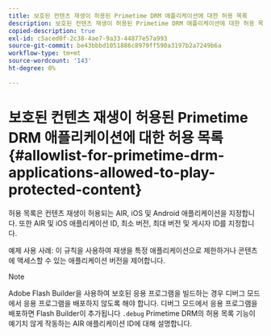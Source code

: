 ```yaml
---
title: 보호된 컨텐츠 재생이 허용된 Primetime DRM 애플리케이션에 대한 허용 목록
description: 보호된 컨텐츠 재생이 허용된 Primetime DRM 애플리케이션에 대한 허용 목록
copied-description: true
exl-id: c5aced0f-2c38-4ae7-9a33-44877e57a993
source-git-commit: be43bbbd1051886c8979ff590a3197b2a7249b6a
workflow-type: tm+mt
source-wordcount: '143'
ht-degree: 0%

---
```


# 보호된 컨텐츠 재생이 허용된 Primetime DRM 애플리케이션에 대한 허용 목록 {#allowlist-for-primetime-drm-applications-allowed-to-play-protected-content}

허용 목록은 컨텐츠 재생이 허용되는 AIR, iOS 및 Android 애플리케이션을 지정합니다. 또한 AIR 및 iOS 애플리케이션 ID, 최소 버전, 최대 버전 및 게시자 ID를 지정합니다.

예제 사용 사례: 이 규칙을 사용하여 재생을 특정 애플리케이션으로 제한하거나 콘텐츠에 액세스할 수 있는 애플리케이션 버전을 제어합니다.

>[!NOTE]
>
>Adobe Flash Builder을 사용하여 보호된 응용 프로그램을 빌드하는 경우 디버그 모드에서 응용 프로그램을 배포하지 않도록 해야 합니다. 디버그 모드에서 응용 프로그램을 배포하면 Flash Builder이 추가됩니다 `.debug` Primetime DRM의 허용 목록 기능이 예기치 않게 작동하는 AIR 애플리케이션 ID에 대해 설명합니다.
